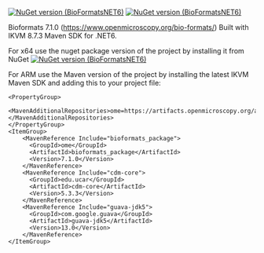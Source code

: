 [![NuGet version (BioFormatsNET6)](https://img.shields.io/nuget/v/BioFormats.NET6.svg)](https://www.nuget.org/packages/BioFormats.NET6/7.1.0)
[![NuGet version (BioFormatsNET6)](https://img.shields.io/nuget/dt/BioFormats.NET6?color=g)](https://www.nuget.org/packages/BioFormats.NET6/7.1.0)

Bioformats 7.1.0 (https://www.openmicroscopy.org/bio-formats/) Built with IKVM 8.7.3 Maven SDK for .NET6.

For x64 use the nuget package version of the project by installing it from NuGet [![NuGet version (BioFormatsNET6)](https://img.shields.io/nuget/v/BioFormats.NET6.svg)](https://www.nuget.org/packages/BioFormats.NET6/7.1.0.1)

For ARM use the Maven version of the project by installing the latest IKVM Maven SDK and adding this to your project file:
```
<PropertyGroup>
  <MavenAdditionalRepositories>ome=https://artifacts.openmicroscopy.org/artifactory/maven/;edu.ucar=https://maven.scijava.org/content/repositories/public/;</MavenAdditionalRepositories>
</PropertyGroup> 
<ItemGroup>
    <MavenReference Include="bioformats_package">
      <GroupId>ome</GroupId>
      <ArtifactId>bioformats_package</ArtifactId>
      <Version>7.1.0</Version>
    </MavenReference>
    <MavenReference Include="cdm-core">
      <GroupId>edu.ucar</GroupId>
      <ArtifactId>cdm-core</ArtifactId>
      <Version>5.3.3</Version>
    </MavenReference>
    <MavenReference Include="guava-jdk5">
      <GroupId>com.google.guava</GroupId>
      <ArtifactId>guava-jdk5</ArtifactId>
      <Version>13.0</Version>
    </MavenReference>
</ItemGroup>
```
